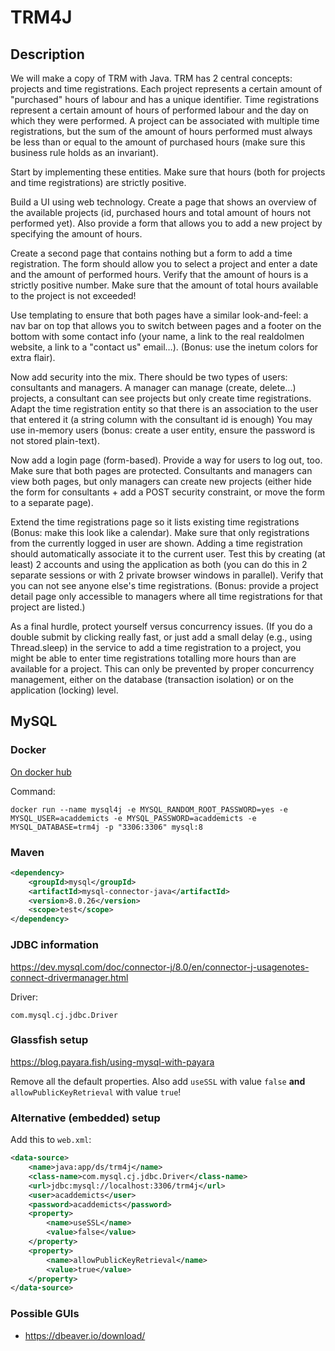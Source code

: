 # TRM4J

## Description

We will make a copy of TRM with Java.
TRM has 2 central concepts: projects and time registrations.
Each project represents a certain amount of "purchased" hours of labour and has a unique identifier.
Time registrations represent a certain amount of hours of performed labour and the day on which they were performed.
A project can be associated with multiple time registrations, but the sum of the amount of hours performed must always be less than or equal to the amount of purchased hours (make sure this business rule holds as an invariant).

Start by implementing these entities.
Make sure that hours (both for projects and time registrations) are strictly positive.

Build a UI using web technology.
Create a page that shows an overview of the available projects (id, purchased hours and total amount of hours not performed yet).
Also provide a form that allows you to add a new project by specifying the amount of hours.

Create a second page that contains nothing but a form to add a time registration.
The form should allow you to select a project and enter a date and the amount of performed hours.
Verify that the amount of hours is a strictly positive number.
Make sure that the amount of total hours available to the project is not exceeded!

Use templating to ensure that both pages have a similar look-and-feel: a nav bar on top that allows you to switch between pages and a footer on the bottom with some contact info (your name, a link to the real realdolmen website, a link to a "contact us" email…).
(Bonus: use the inetum colors for extra flair).

Now add security into the mix.
There should be two types of users: consultants and managers.
A manager can manage (create, delete...) projects, a consultant can see projects but only create time registrations.
Adapt the time registration entity so that there is an association to the user that entered it (a string column with the consultant id is enough)
You may use in-memory users (bonus: create a user entity, ensure the password is not stored plain-text).

Now add a login page (form-based).
Provide a way for users to log out, too.
Make sure that both pages are protected.
Consultants and managers can view both pages, but only managers can create new projects (either hide the form for consultants + add a POST security constraint, or move the form to a separate page).

Extend the time registrations page so it lists existing time registrations (Bonus: make this look like a calendar).
Make sure that only registrations from the currently logged in user are shown.
Adding a time registration should automatically associate it to the current user.
Test this by creating (at least) 2 accounts and using the application as both (you can do this in 2 separate sessions or with 2 private browser windows in parallel).
Verify that you can not see anyone else's time registrations.
(Bonus: provide a project detail page only accessible to managers where all time registrations for that project are listed.)

As a final hurdle, protect yourself versus concurrency issues.
(If you do a double submit by clicking really fast, or just add a small delay (e.g., using Thread.sleep) in the service to add a time registration to a project, you might be able to enter time registrations totalling more hours than are available for a project.
This can only be prevented by proper concurrency management, either on the database (transaction isolation) or on the application (locking) level.

## MySQL

### Docker

[On docker hub](https://hub.docker.com/_/mysql/)

Command:

    docker run --name mysql4j -e MYSQL_RANDOM_ROOT_PASSWORD=yes -e MYSQL_USER=acaddemicts -e MYSQL_PASSWORD=acaddemicts -e MYSQL_DATABASE=trm4j -p "3306:3306" mysql:8

### Maven

```xml
<dependency>
    <groupId>mysql</groupId>
    <artifactId>mysql-connector-java</artifactId>
    <version>8.0.26</version>
    <scope>test</scope>
</dependency>
```

### JDBC information

https://dev.mysql.com/doc/connector-j/8.0/en/connector-j-usagenotes-connect-drivermanager.html

Driver:

    com.mysql.cj.jdbc.Driver

### Glassfish setup

https://blog.payara.fish/using-mysql-with-payara

Remove all the default properties.
Also add `useSSL` with value `false` **and** `allowPublicKeyRetrieval` with value `true`!

### Alternative (embedded) setup

Add this to `web.xml`:

```xml
<data-source>
    <name>java:app/ds/trm4j</name>
    <class-name>com.mysql.cj.jdbc.Driver</class-name>
    <url>jdbc:mysql://localhost:3306/trm4j</url>
    <user>acaddemicts</user>
    <password>acaddemicts</password>
    <property>
        <name>useSSL</name>
        <value>false</value>
    </property>
    <property>
        <name>allowPublicKeyRetrieval</name>
        <value>true</value>
    </property>
</data-source>
```

### Possible GUIs

* https://dbeaver.io/download/
